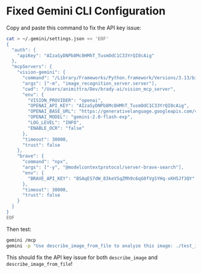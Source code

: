 # Fixed Gemini CLI Configuration

Copy and paste this command to fix the API key issue:

```bash
cat > ~/.gemini/settings.json << 'EOF'
{
  "auth": {
    "apiKey": "AIzaSyDNPb8Mc8HMhT_TusmOdC1C33YrQI0cAig"
  },
  "mcpServers": {
    "vision-gemini": {
      "command": "/Library/Frameworks/Python.framework/Versions/3.13/bin/python3",
      "args": ["-m", "image_recognition_server.server"],
      "cwd": "/Users/animittra/Dev/brady-ai/vision_mcp_server",
      "env": {
        "VISION_PROVIDER": "openai",
        "OPENAI_API_KEY": "AIzaSyDNPb8Mc8HMhT_TusmOdC1C33YrQI0cAig",
        "OPENAI_BASE_URL": "https://generativelanguage.googleapis.com/v1beta",
        "OPENAI_MODEL": "gemini-2.0-flash-exp",
        "LOG_LEVEL": "INFO",
        "ENABLE_OCR": "false"
      },
      "timeout": 30000,
      "trust": false
    },
    "brave": {
      "command": "npx",
      "args": ["-y", "@modelcontextprotocol/server-brave-search"],
      "env": {
        "BRAVE_API_KEY": "BSAqES7dW_83keVSqZMh9c6qG0fVgSYHq-xKH5Jf3QY"
      },
      "timeout": 30000,
      "trust": false
    }
  }
}
EOF
```

Then test:

```bash
gemini /mcp
gemini -p "Use describe_image_from_file to analyze this image: ./test_image.png"
```

This should fix the API key issue for both `describe_image` and `describe_image_from_file`!